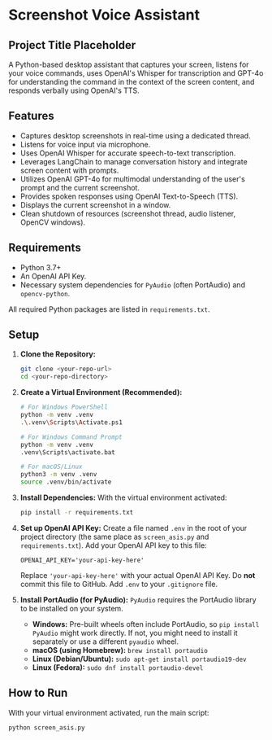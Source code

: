 # Screenshot Voice Assistant

## Project Title Placeholder

A Python-based desktop assistant that captures your screen, listens for your voice commands, uses OpenAI's Whisper for transcription and GPT-4o for understanding the command in the context of the screen content, and responds verbally using OpenAI's TTS.

## Features

* Captures desktop screenshots in real-time using a dedicated thread.
* Listens for voice input via microphone.
* Uses OpenAI Whisper for accurate speech-to-text transcription.
* Leverages LangChain to manage conversation history and integrate screen content with prompts.
* Utilizes OpenAI GPT-4o for multimodal understanding of the user's prompt and the current screenshot.
* Provides spoken responses using OpenAI Text-to-Speech (TTS).
* Displays the current screenshot in a window.
* Clean shutdown of resources (screenshot thread, audio listener, OpenCV windows).

## Requirements

* Python 3.7+
* An OpenAI API Key.
* Necessary system dependencies for `PyAudio` (often PortAudio) and `opencv-python`.

All required Python packages are listed in `requirements.txt`.

## Setup

1.  **Clone the Repository:**
    ```bash
    git clone <your-repo-url>
    cd <your-repo-directory>
    ```

2.  **Create a Virtual Environment (Recommended):**
    ```bash
    # For Windows PowerShell
    python -m venv .venv
    .\.venv\Scripts\Activate.ps1

    # For Windows Command Prompt
    python -m venv .venv
    .venv\Scripts\activate.bat

    # For macOS/Linux
    python3 -m venv .venv
    source .venv/bin/activate
    ```

3.  **Install Dependencies:**
    With the virtual environment activated:
    ```bash
    pip install -r requirements.txt
    ```

4.  **Set up OpenAI API Key:**
    Create a file named `.env` in the root of your project directory (the same place as `screen_asis.py` and `requirements.txt`). Add your OpenAI API key to this file:
    ```dotenv
    OPENAI_API_KEY='your-api-key-here'
    ```
    Replace `'your-api-key-here'` with your actual OpenAI API Key. Do **not** commit this file to GitHub. Add `.env` to your `.gitignore` file.

5.  **Install PortAudio (for PyAudio):**
    `PyAudio` requires the PortAudio library to be installed on your system.
    * **Windows:** Pre-built wheels often include PortAudio, so `pip install PyAudio` might work directly. If not, you might need to install it separately or use a different `pyaudio` wheel.
    * **macOS (using Homebrew):** `brew install portaudio`
    * **Linux (Debian/Ubuntu):** `sudo apt-get install portaudio19-dev`
    * **Linux (Fedora):** `sudo dnf install portaudio-devel`

## How to Run

With your virtual environment activated, run the main script:

```bash
python screen_asis.py
